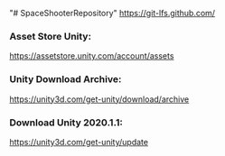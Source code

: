 "# SpaceShooterRepository" 
https://git-lfs.github.com/

### Asset Store Unity:
https://assetstore.unity.com/account/assets

### Unity Download Archive:
https://unity3d.com/get-unity/download/archive

### Download Unity 2020.1.1:
https://unity3d.com/get-unity/update
